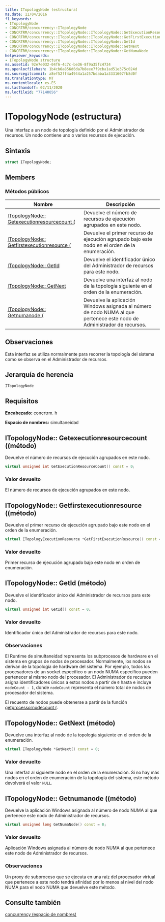 ```yaml
---
title: ITopologyNode (estructura)
ms.date: 11/04/2016
f1_keywords:
- ITopologyNode
- CONCRTRM/concurrency::ITopologyNode
- CONCRTRM/concurrency::ITopologyNode::ITopologyNode::GetExecutionResourceCount
- CONCRTRM/concurrency::ITopologyNode::ITopologyNode::GetFirstExecutionResource
- CONCRTRM/concurrency::ITopologyNode::ITopologyNode::GetId
- CONCRTRM/concurrency::ITopologyNode::ITopologyNode::GetNext
- CONCRTRM/concurrency::ITopologyNode::ITopologyNode::GetNumaNode
helpviewer_keywords:
- ITopologyNode structure
ms.assetid: 92e7e032-04f6-4c7c-be36-8f9a35fc4734
ms.openlocfilehash: 1b4cb6a856d6da7b8eee7f9cba1ad51e375c024d
ms.sourcegitcommit: a8ef52ff4a4944a1a257bdaba1a3331607fb8d0f
ms.translationtype: MT
ms.contentlocale: es-ES
ms.lasthandoff: 02/11/2020
ms.locfileid: "77140056"
---
```

# <a name="itopologynode-structure"></a>ITopologyNode (estructura)

Una interfaz a un nodo de topología definido por el Administrador de recursos. Un nodo contiene uno o varios recursos de ejecución.

## <a name="syntax"></a>Sintaxis

```cpp
struct ITopologyNode;
```

## <a name="members"></a>Members

### <a name="public-methods"></a>Métodos públicos

|Nombre|Descripción|
|----------|-----------------|
|[ITopologyNode:: Getexecutionresourcecount (](#getexecutionresourcecount)|Devuelve el número de recursos de ejecución agrupados en este nodo.|
|[ITopologyNode:: Getfirstexecutionresource (](#getfirstexecutionresource)|Devuelve el primer recurso de ejecución agrupado bajo este nodo en el orden de la enumeración.|
|[ITopologyNode:: GetId](#getid)|Devuelve el identificador único del Administrador de recursos para este nodo.|
|[ITopologyNode:: GetNext](#getnext)|Devuelve una interfaz al nodo de la topología siguiente en el orden de la enumeración.|
|[ITopologyNode:: Getnumanode (](#getnumanode)|Devuelve la aplicación Windows asignada al número de nodo NUMA al que pertenece este nodo de Administrador de recursos.|

## <a name="remarks"></a>Observaciones

Esta interfaz se utiliza normalmente para recorrer la topología del sistema como se observa en el Administrador de recursos.

## <a name="inheritance-hierarchy"></a>Jerarquía de herencia

`ITopologyNode`

## <a name="requirements"></a>Requisitos

**Encabezado:** concrtrm. h

**Espacio de nombres:** simultaneidad

## <a name="getexecutionresourcecount"></a>ITopologyNode:: Getexecutionresourcecount ((método)

Devuelve el número de recursos de ejecución agrupados en este nodo.

```cpp
virtual unsigned int GetExecutionResourceCount() const = 0;
```

### <a name="return-value"></a>Valor devuelto

El número de recursos de ejecución agrupados en este nodo.

## <a name="getfirstexecutionresource"></a>ITopologyNode:: Getfirstexecutionresource ((método)

Devuelve el primer recurso de ejecución agrupado bajo este nodo en el orden de la enumeración.

```cpp
virtual ITopologyExecutionResource *GetFirstExecutionResource() const = 0;
```

### <a name="return-value"></a>Valor devuelto

Primer recurso de ejecución agrupado bajo este nodo en orden de enumeración.

## <a name="getid"></a>ITopologyNode:: GetId (método)

Devuelve el identificador único del Administrador de recursos para este nodo.

```cpp
virtual unsigned int GetId() const = 0;
```

### <a name="return-value"></a>Valor devuelto

Identificador único del Administrador de recursos para este nodo.

### <a name="remarks"></a>Observaciones

El Runtime de simultaneidad representa los subprocesos de hardware en el sistema en grupos de nodos de procesador. Normalmente, los nodos se derivan de la topología de hardware del sistema. Por ejemplo, todos los procesadores de un socket específico o un nodo NUMA específico pueden pertenecer al mismo nodo del procesador. El Administrador de recursos asigna identificadores únicos a estos nodos a partir de `0` hasta e incluye `nodeCount - 1`, donde `nodeCount` representa el número total de nodos de procesador del sistema.

El recuento de nodos puede obtenerse a partir de la función [getprocessornodecount (](concurrency-namespace-functions.md).

## <a name="getnext"></a>ITopologyNode:: GetNext (método)

Devuelve una interfaz al nodo de la topología siguiente en el orden de la enumeración.

```cpp
virtual ITopologyNode *GetNext() const = 0;
```

### <a name="return-value"></a>Valor devuelto

Una interfaz al siguiente nodo en el orden de la enumeración. Si no hay más nodos en el orden de enumeración de la topología del sistema, este método devolverá el valor `NULL`.

## <a name="getnumanode"></a>ITopologyNode:: Getnumanode ((método)

Devuelve la aplicación Windows asignada al número de nodo NUMA al que pertenece este nodo de Administrador de recursos.

```cpp
virtual unsigned long GetNumaNode() const = 0;
```

### <a name="return-value"></a>Valor devuelto

Aplicación Windows asignada al número de nodo NUMA al que pertenece este nodo de Administrador de recursos.

### <a name="remarks"></a>Observaciones

Un proxy de subproceso que se ejecuta en una raíz del procesador virtual que pertenece a este nodo tendrá afinidad por lo menos al nivel del nodo NUMA para el nodo NUMA que devuelve este método.

## <a name="see-also"></a>Consulte también

[concurrency (espacio de nombres)](concurrency-namespace.md)
